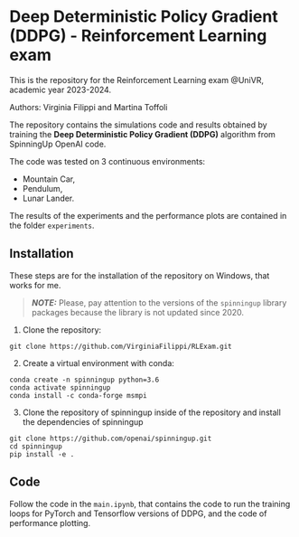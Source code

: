 # Deep Deterministic Policy Gradient (DDPG) - Reinforcement Learning exam

This is the repository for the Reinforcement Learning exam @UniVR, academic year 2023-2024.

Authors: Virginia Filippi and Martina Toffoli

The repository contains the simulations code and results obtained by training the **Deep Deterministic Policy Gradient (DDPG)** algorithm from SpinningUp OpenAI code.

The code was tested on 3 continuous environments: 
- Mountain Car,
- Pendulum, 
- Lunar Lander.

The results of the experiments and the performance plots are contained in the folder `experiments`.


## Installation
These steps are for the installation of the repository on Windows, that works for me.

> **_NOTE:_**  Please, pay attention to the versions of the `spinningup` library packages because the library is not updated since 2020.

1. Clone the repository:

```
git clone https://github.com/VirginiaFilippi/RLExam.git
```

2. Create a virtual environment with conda:

```
conda create -n spinningup python=3.6
conda activate spinningup
conda install -c conda-forge msmpi
```

3. Clone the repository of spinningup inside of the repository and install the dependencies of spinningup

```
git clone https://github.com/openai/spinningup.git
cd spinningup
pip install -e .
```


## Code
Follow the code in the `main.ipynb`, that contains the code to run the training loops for PyTorch and Tensorflow versions of DDPG, and the code of performance plotting.
